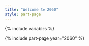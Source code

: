 ```yaml
---
title: "Welcome to 2060"
style: part-page
---
```


{% include variables %}

{% include part-page year="2060" %}


